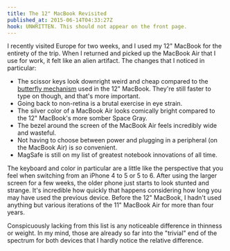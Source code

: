 ```yaml
---
title: The 12" MacBook Revisited
published_at: 2015-06-14T04:33:27Z
hook: UNWRITTEN. This should not appear on the front page.
---
```


I recently visited Europe for two weeks, and I used my 12" MacBook for the
entirety of the trip. When I returned and picked up the MacBook Air that I use
for work, it felt like an alien artifact. The changes that I noticed in
particular:

* The scissor keys look downright weird and cheap compared to the [butterfly
  mechanism](https://www.apple.com/macbook/design/) used in the 12" MacBook.
  They're still faster to type on though, and that's more important.
* Going back to non-retina is a brutal exercise in eye strain.
* The silver color of a MacBook Air looks comically bright compared to the 12"
  MacBook's more somber Space Gray.
* The bezel around the screen of the MacBook Air feels incredibly wide and
  wasteful.
* Not having to choose between power and plugging in a peripheral (on the
  MacBook Air) is _so_ convenient.
* MagSafe is still on my list of greatest notebook innovations of all time.

The keyboard and color in particular are a little like the perspective that you
feel when switching from an iPhone 4 to 5 or 5 to 6. After using the larger
screen for a few weeks, the older phone just starts to look stunted and
strange. It's incredible how quickly that happens considering how long you may
have used the previous device. Before the 12" MacBook, I hadn't used anything
but various iterations of the 11" MacBook Air for more than four years.

Conspicuously lacking from this list is any noticeable difference in thinness
or weight. In my mind, those are already so far into the "trivial" end of the
spectrum for both devices that I hardly notice the relative difference.
